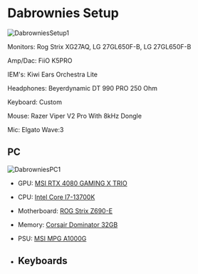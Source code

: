 # Dabrownies Setup

![DabrowniesSetup1](doc/Media/Pictures/DabrowniesSetup1.jpg)

Monitors: Rog Strix XG27AQ, LG 27GL650F-B, LG 27GL650F-B

Amp/Dac: FiiO K5PRO

IEM's: Kiwi Ears Orchestra Lite

Headphones: Beyerdynamic DT 990 PRO 250 Ohm

Keyboard: Custom

Mouse: Razer Viper V2 Pro With 8kHz Dongle

Mic: Elgato Wave:3


## PC

![DabrowniesPC1](doc/Media/Pictures/DabrowniesPC1.png)

* GPU: [MSI RTX 4080 GAMING X TRIO](https://ca.pcpartpicker.com/product/Mm6p99/intel-core-i7-13700k-34-ghz-16-core-processor-bx8071513700k)

* CPU: [Intel Core I7-13700K](https://ca.pcpartpicker.com/product/Mm6p99/intel-core-i7-13700k-34-ghz-16-core-processor-bx8071513700k)

* Motherboard: [ROG Strix Z690-E](https://ca.pcpartpicker.com/product/MNWzK8/asus-rog-strix-z690-e-gaming-wifi-atx-lga1700-motherboard-rog-strix-z690-e-gaming-wifi)

* Memory: [Corsair Dominator 32GB](https://ca.pcpartpicker.com/product/p6wypg/corsair-dominator-platinum-rgb-32-gb-2-x-16-gb-ddr5-6000-cl36-memory-cmt32gx5m2d6000c36)

* PSU: [MSI MPG A1000G](https://ca.pcpartpicker.com/product/ZDt9TW/msi-a1000g-pcie5-1000-w-80-gold-certified-fully-modular-atx-power-supply-mpg-a1000g-pcie-5)

* ## Keyboards


